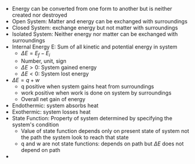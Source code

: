 - Energy can be converted from one form to another but is neither created nor destroyed
- Open System: Matter and energy can be exchanged with surroundings
- Closed System: exchange energy but not matter with surroundings
- Isolated System: Neither energy nor matter can be exchanged with surroundings
- Internal Energy E: Sum of all kinetic and potential energy in system
	- $\Delta E= E_f-E_i$
	- Number, unit, sign
	- $\Delta E > 0$: System gained energy
	- $\Delta E < 0$: System lost energy
- $\Delta E=q + w$
	- q positive when system gains heat from surroundings
	- work positive when work is done on system by surroundings
	- Overall net gain of energy
- Endothermic: system absorbs heat
- Exothermic: system losses heat
- State Function: Property of system determined by specifying the system's condition
	- Value of state function depends only on present state of system not the path the system look to reach that state
	- q and w are not state functions: depends on path but $\Delta E$ does not depend on path
- 